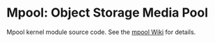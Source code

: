 # Mpool: Object Storage Media Pool

Mpool kernel module source code.
See the [mpool Wiki](https://github.com/hse-project/mpool/wiki)
for details.
